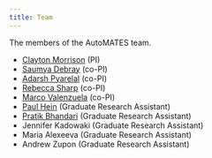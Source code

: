```yaml
---
title: Team
---
```


The members of the AutoMATES team.

- [Clayton Morrison](http://w3.sista.arizona.edu/~clayton/) (PI)
- [Saumya Debray](http://www2.cs.arizona.edu/~debray/) (co-PI)
- [Adarsh Pyarelal](http://adarsh.cc) (co-PI)
- [Rebecca Sharp](https://github.com/bsharpataz) (co-PI)
- [Marco Valenzuela](https://github.com/marcovzla) (co-PI)
- [Paul Hein](https://github.com/pauldhein) (Graduate Research Assistant)
- [Pratik Bhandari](https://github.com/pratikbhd) (Graduate Research Assistant)
- Jennifer Kadowaki (Graduate Research Assistant)
- Maria Alexeeva (Graduate Research Assistant)
- Andrew Zupon (Graduate Research Assistant)

